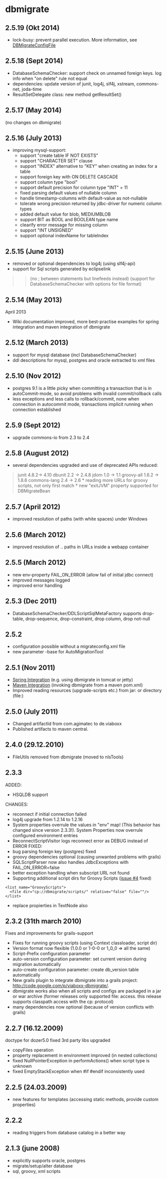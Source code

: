 # dbmigrate #

## 2.5.19 (Okt 2014) ##
  * lock-busy: prevent parallel execution. More information, see [DBMigrateConfigFile](DBMigrateConfigFile.md)

## 2.5.18 (Sept 2014) ##
  * DatabaseSchemaChecker: support check on unnamed foreign keys. log info when "on delete" rule not equal
  * dependencies: update version of junit, log4j, slf4j, xstream, commons-net, joda-time
  * ResultSetDelegate class: new method getResultSet()

## 2.5.17 (May 2014) ##
(no changes on dbmigrate)

## 2.5.16 (July 2013) ##
  * improving mysql-support:
    * support "create table IF NOT EXISTS"
    * support "CHARACTER SET" clause
    * support "INDEX" alternative to "KEY" when creating an index for a table
    * support foreign key with ON DELETE CASCADE
    * support column type "bool"
    * support default precision for column type "INT" = 11
    * fixed parsing default values of nullable column
    * handle timestamp-columns with default-value as not-nullable
    * tolerate wrong precision returned by jdbc-driver for numeric column types
    * added default value for blob, MEDIUMBLOB
    * support BIT as BOOL and BOOLEAN type name
    * clearify error message for missing column
    * support "INT UNSIGNED"
    * support optional indexName for tableIndex


## 2.5.15 (June 2013) ##
  * removed or optional dependencies to log4j (using slf4j-api)
  * support for Sql scripts generated by eclipselink
> > (no ; between statements but linefeeds instead)
> > (support for DatabaseSchemaChecker with options for file format)

## 2.5.14 (May 2013) ##

April 2013
  * Wiki documentation improved, more best-practise examples for spring integration and maven integration of dbmigrate

## 2.5.12 (March 2013) ##
  * support for mysql database (incl DatabaseSchemaChecker)
  * ddl descriptions for mysql, postgres and oracle extracted to xml files

## 2.5.10 (Nov 2012) ##
  * postgres 9.1 is a little picky when committing a transaction that is in autoCommit-mode, so avoid problems with invalid commit/rollback calls
  * less exceptions and less calls to rollback/commit, none when connection in autocommit mode, transactions implicit running when connection established

## 2.5.9 (Sept 2012) ##
  * upgrade commons-io from 2.3 to 2.4

## 2.5.8 (August 2012) ##
  * several dependencies upgraded and use of deprecated APIs reduced:

> junit 4.8.2-> 4.10
> dbunit 2.2 -> 2.4.8
> jdom 1.0 -> 1.1
> groovy-all 1.6.2 -> 1.8.6
> commons-lang 2.4 -> 2.6
    * reading more URLs for groovy scripts, not only first match
    * new "exitJVM" property supported for DBMigrateBean

## 2.5.7 (April 2012) ##
  * improved resolution of paths (with white spaces) under Windows

## 2.5.6 (March 2012) ##
  * improved resolution of .. paths in URLs inside a webapp container

## 2.5.5 (March 2012) ##
  * new env-property FAIL\_ON\_ERROR (allow fail of initial jdbc connect)
  * improved messages logged
  * improved error handling

## 2.5.3 (Dec 2011) ##
  * DatabaseSchemaChecker/DDLScriptSqlMetaFactory supports drop-table, drop-sequence, drop-constraint, drop column, drop not-null

## 2.5.2 ##
  * configuration possible without a migrateconfig.xml file
  * new parameter -base for AutoMigrationTool

## 2.5.1 (Nov 2011) ##
  * [Spring Integration](DBMigrateSpring.md) (e.g. using dbmigrate in tomcat or jetty)
  * [Maven Integration](DBMigrateMaven.md) (invoking dbmigrate from a maven pom.xml)
  * Improved reading resources (upgrade-scripts etc.) from jar: or directory (file:)

## 2.5.0 (July 2011) ##
  * Changed artifactId from com.agimatec to de.viaboxx
  * Published artifacts to maven central.


## 2.4.0 (29.12.2010) ##
  * FileUtils removed from dbmigrate (moved to nlsTools)

## 2.3.3 ##
ADDED:
  * HSQLDB support

CHANGES:
  * reconnect if initial connection failed
  * log4j upgrade from 1.2.14 to 1.2.16
  * System properties overrule the values in "env" map! (This behavior has changed since version 2.3.3!). System Properties now overrule configured environment entries
  * ReconnectScriptVisitor logs reconnect error as DEBUG instead of ERROR
FIXED:
  * bug parsing foreign key (postgres) fixed
  * groovy dependencies optional (causing unwanted problems with grails)
  * SQLScriptParser now also handles JdbcExceptions with FAIL\_ON\_ERROR=false
  * better exception handling when subscript URL not found
  * Supporting additional script dirs for Groovy Scripts ([issue #4](https://code.google.com/p/agimatec-tools/issues/detail?id=#4) fixed)
```
<list name="GroovyScripts">
  <file dir="cp://dbmigrate/scripts/" relative="false" file=""/>
</list>
```
  * replace propierties in TextNode also

## 2.3.2 (31th march 2010) ##
Fixes and improvements for grails-support
  * Fixes for running groovy scripts (using Context classloader, script dir)
  * Version format now flexible (1.0.0 or 1-0-0 or 1\_0\_0 => all the same)
  * Script-Prefix configuration parameter
  * auto-version configuration parameter: set current version during migration automatically
  * auto-create configuration parameter: create db\_version table automatically
  * New grails plugin to integrate dbmigrate into a grails project: http://code.google.com/p/viaboxx-dbmigrate/.
  * dbmigrate works also when all scripts and configs are packaged in a jar or war archive (former releases only supported file: access. this release supports classpath access with the cp: protocol)
  * many dependencies now optional (because of version conflicts with grails)

## 2.2.7 (16.12.2009) ##
doctype for dozer5.0 fixed
3rd party libs upgraded

  * copyFiles operation
  * property replacement in environment improved (in nested collections)
  * fixed NullPointerException in performActions() when script type is unknown
  * fixed EmptyStackException when #if #endif inconsistently used

## 2.2.5 (24.03.2009) ##
  * new features for templates (accessing static methods, provide custom properties)

## 2.2.2 ##
  * reading triggers from database catalog in a better way

## 2.1.3 (june 2008) ##
  * explicitly supports oracle, postgres
  * migrate/setup/alter database
  * sql, groovy, xml scripts